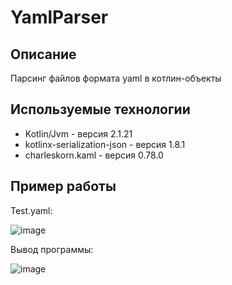 # YamlParser

## Описание
Парсинг файлов формата yaml в котлин-объекты

## Используемые технологии
* Kotlin/Jvm - версия 2.1.21
* kotlinx-serialization-json - версия 1.8.1
* charleskorn.kaml - версия 0.78.0

## Пример работы
Test.yaml:

![image](https://github.com/user-attachments/assets/69eac9e8-7ac3-4600-9e8c-49bbb334627a)

Вывод программы:

![image](https://github.com/user-attachments/assets/7f22db66-85dc-4ef3-b985-29ede13426a3)

